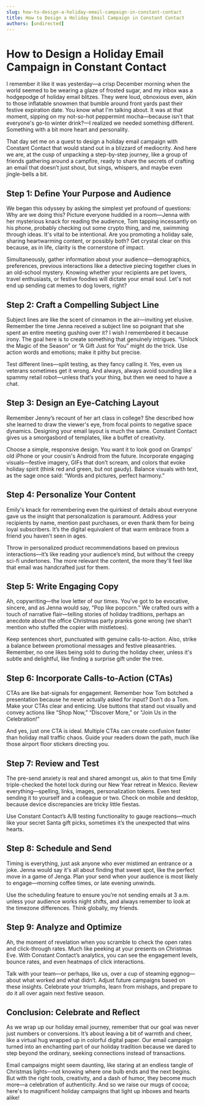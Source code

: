 ```yaml
---
slug: how-to-design-a-holiday-email-campaign-in-constant-contact
title: How to Design a Holiday Email Campaign in Constant Contact
authors: [undirected]
---
```



# How to Design a Holiday Email Campaign in Constant Contact

I remember it like it was yesterday—a crisp December morning when the world seemed to be wearing a glaze of frosted sugar, and my inbox was a hodgepodge of holiday email blitzes. They were loud, obnoxious even, akin to those inflatable snowmen that bumble around front yards past their festive expiration date. You know what I'm talking about. It was at that moment, sipping on my not-so-hot peppermint mocha—because isn't that everyone's go-to winter drink?—I realized we needed something different. Something with a bit more heart and personality.

That day set me on a quest to design a holiday email campaign with Constant Contact that would stand out in a blizzard of mediocrity. And here we are, at the cusp of unpacking a step-by-step journey, like a group of friends gathering around a campfire, ready to share the secrets of crafting an email that doesn’t just shout, but sings, whispers, and maybe even jingle-bells a bit.

## Step 1: Define Your Purpose and Audience

We began this odyssey by asking the simplest yet profound of questions: Why are we doing this? Picture everyone huddled in a room—Jenna with her mysterious knack for reading the audience, Tom tapping incessantly on his phone, probably checking out some crypto thing, and me, swimming through ideas. It's vital to be intentional. Are you promoting a holiday sale, sharing heartwarming content, or possibly both? Get crystal clear on this because, as in life, clarity is the cornerstone of impact.

Simultaneously, gather information about your audience—demographics, preferences, previous interactions like a detective piecing together clues in an old-school mystery. Knowing whether your recipients are pet lovers, travel enthusiasts, or festive foodies will dictate your email soul. Let's not end up sending cat memes to dog lovers, right?

## Step 2: Craft a Compelling Subject Line

Subject lines are like the scent of cinnamon in the air—inviting yet elusive. Remember the time Jenna received a subject line so poignant that she spent an entire meeting gushing over it? I wish I remembered it because irony. The goal here is to create something that genuinely intrigues. “Unlock the Magic of the Season” or “A Gift Just for You” might do the trick. Use action words and emotions; make it pithy but precise.

Test different lines—split testing, as they fancy calling it. Yes, even us veterans sometimes get it wrong. And always, always avoid sounding like a spammy retail robot—unless that’s your thing, but then we need to have a chat.

## Step 3: Design an Eye-Catching Layout

Remember Jenny’s recount of her art class in college? She described how she learned to draw the viewer's eye, from focal points to negative space dynamics. Designing your email layout is much the same. Constant Contact gives us a smorgasbord of templates, like a buffet of creativity.

Choose a simple, responsive design. You want it to look good on Gramps’ old iPhone or your cousin's Android from the future. Incorporate engaging visuals—festive imagery, GIFs that don’t scream, and colors that evoke holiday spirit (think red and green, but not gaudy). Balance visuals with text, as the sage once said: “Words and pictures, perfect harmony.”

## Step 4: Personalize Your Content

Emily's knack for remembering even the quirkiest of details about everyone gave us the insight that personalization is paramount. Address your recipients by name, mention past purchases, or even thank them for being loyal subscribers. It’s the digital equivalent of that warm embrace from a friend you haven’t seen in ages.

Throw in personalized product recommendations based on previous interactions—it’s like reading your audience’s mind, but without the creepy sci-fi undertones. The more relevant the content, the more they'll feel like that email was handcrafted just for them.

## Step 5: Write Engaging Copy

Ah, copywriting—the love letter of our times. You’ve got to be evocative, sincere, and as Jenna would say, “Pop like popcorn.” We crafted ours with a touch of narrative flair—telling stories of holiday traditions, perhaps an anecdote about the office Christmas party pranks gone wrong (we shan’t mention who stuffed the copier with mistletoes).

Keep sentences short, punctuated with genuine calls-to-action. Also, strike a balance between promotional messages and festive pleasantries. Remember, no one likes being sold to during the holiday cheer, unless it's subtle and delightful, like finding a surprise gift under the tree.

## Step 6: Incorporate Calls-to-Action (CTAs)

CTAs are like bat-signals for engagement. Remember how Tom botched a presentation because he never actually asked for input? Don’t do a Tom. Make your CTAs clear and enticing. Use buttons that stand out visually and convey actions like “Shop Now,” “Discover More,” or “Join Us in the Celebration!”

And yes, just one CTA is ideal. Multiple CTAs can create confusion faster than holiday mall traffic chaos. Guide your readers down the path, much like those airport floor stickers directing you.

## Step 7: Review and Test

The pre-send anxiety is real and shared amongst us, akin to that time Emily triple-checked the hotel lock during our New Year retreat in Mexico. Review everything—spelling, links, images, personalization tokens. Even test sending it to yourself and a colleague or two. Check on mobile and desktop, because device discrepancies are tricky little fiestas.

Use Constant Contact’s A/B testing functionality to gauge reactions—much like your secret Santa gift picks, sometimes it’s the unexpected that wins hearts.

## Step 8: Schedule and Send

Timing is everything, just ask anyone who ever mistimed an entrance or a joke. Jenna would say it's all about finding that sweet spot, like the perfect move in a game of Jenga. Plan your send when your audience is most likely to engage—morning coffee times, or late evening unwinds.

Use the scheduling feature to ensure you’re not sending emails at 3 a.m. unless your audience works night shifts, and always remember to look at the timezone differences. Think globally, my friends.

## Step 9: Analyze and Optimize

Ah, the moment of revelation when you scramble to check the open rates and click-through rates. Much like peeking at your presents on Christmas Eve. With Constant Contact’s analytics, you can see the engagement levels, bounce rates, and even heatmaps of click interactions.

Talk with your team—or perhaps, like us, over a cup of steaming eggnog—about what worked and what didn’t. Adjust future campaigns based on these insights. Celebrate your triumphs, learn from mishaps, and prepare to do it all over again next festive season.

## Conclusion: Celebrate and Reflect

As we wrap up our holiday email journey, remember that our goal was never just numbers or conversions. It’s about leaving a bit of warmth and cheer, like a virtual hug wrapped up in colorful digital paper. Our email campaign turned into an enchanting part of our holiday tradition because we dared to step beyond the ordinary, seeking connections instead of transactions.

Email campaigns might seem daunting, like staring at an endless tangle of Christmas lights—not knowing where one bulb ends and the next begins. But with the right tools, creativity, and a dash of humor, they become much more—a celebration of authenticity. And so we raise our mugs of cocoa; here's to magnificent holiday campaigns that light up inboxes and hearts alike!